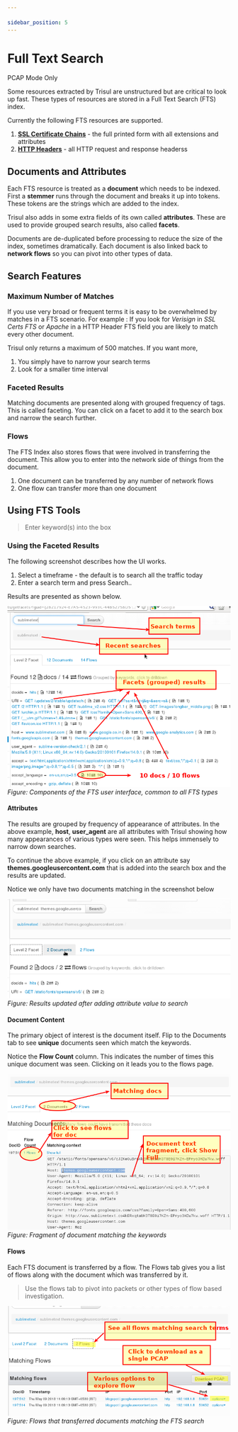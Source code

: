```yaml
---

sidebar_position: 5
---
```


# Full Text Search
<span class="badge badge--primary">PCAP Mode Only</span>  

Some resources extracted by Trisul are unstructured but are critical to
look up fast. These types of resources are stored in a Full Text Search
(FTS) index.

Currently the following FTS resources are supported.

1. **[SSL Certificate Chains](ftsssl)** - the full printed form
   with all extensions and attributes
2. **[HTTP Headers](ftshttp)** - all HTTP request and response
   headerss

## Documents and Attributes

Each FTS resource is treated as a **document** which needs to be
indexed. First a **stemmer** runs through the document and breaks it up
into tokens. These tokens are the strings which are added to the index.

Trisul also adds in some extra fields of its own called **attributes**.
These are used to provide grouped search results, also called
**facets**.

Documents are de-duplicated before processing to reduce the size of the
index, sometimes dramatically. Each document is also linked back to
**network flows** so you can pivot into other types of data.

## Search Features

### Maximum Number of Matches

If you use very broad or frequent terms it is easy to be overwhelmed by
matches in a FTS scenario. For example : If you look for *Verisign* in
*SSL Certs FTS* or *Apache* in a HTTP Header FTS field you are likely to
match every other document.

Trisul only returns a maximum of 500 matches. If you want more,

1. You simply have to narrow your search terms
2. Look for a smaller time interval

### Faceted Results

Matching documents are presented along with grouped frequency of tags.
This is called faceting. You can click on a facet to add it to the
search box and narrow the search further.

### Flows

The FTS Index also stores flows that were involved in transferring the
document. This allow you to enter into the network side of things from
the document.

1. One document can be transferred by any number of network flows
2. One flow can transfer more than one document

## Using FTS Tools

> Enter keyword(s) into the box

### Using the Faceted Results

The following screenshot describes how the UI works.

1. Select a timeframe - the default is to search all the traffic today
2. Enter a search term and press Search..

Results are presented as shown below.

![](images/ftsi1.png)  
*Figure: Components of the FTS user interface, common to all FTS types*

#### Attributes

The results are grouped by frequency of appearance of attributes. In the
above example, **host**, **user_agent** are all attributes with Trisul
showing how many appearances of various types were seen. This helps
immensely to narrow down searches.

To continue the above example, if you click on an attribute say
**themes.googleusercontent.com** that is added into the search box and
the results are updated.

Notice we only have two documents matching in the screenshot below

![](images/ftsi2.png)  
*Figure: Results updated after adding attribute value to search*

#### Document Content

The primary object of interest is the document itself. Flip to the
Documents tab to see **unique** documents seen which match the keywords.

Notice the **Flow Count** column. This indicates the number of times
this unique document was seen. Clicking on it leads you to the flows
page.

![](images/ftsi3.png)  
*Figure: Fragment of document matching the keywords*

#### Flows

Each FTS document is transferred by a flow. The Flows tab gives you a
list of flows along with the document which was transferred by it.

> Use the flows tab to pivot into packets or other types of flow based
> investigation.

![](images/ftsi4.png)  
*Figure: Flows that transferred documents matching the FTS search*
